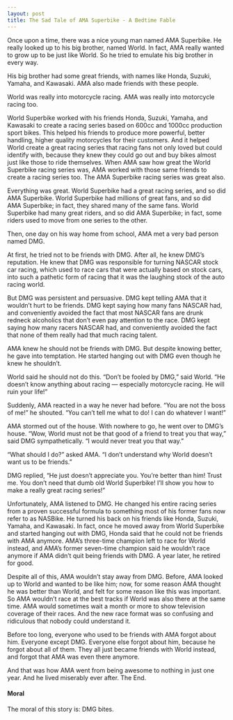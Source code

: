 ```yaml
---
layout: post
title: The Sad Tale of AMA Superbike - A Bedtime Fable
---
```

Once upon a time, there was a nice young man named AMA Superbike.  He really looked up to his big brother, named World.  In fact, AMA really wanted to grow up to be just like World.  So he tried to emulate his big brother in every way.

His big brother had some great friends, with names like Honda, Suzuki, Yamaha, and Kawasaki.  AMA also made friends with these people.

World was really into motorcycle racing.  AMA was really into motorcycle racing too.

World Superbike worked with his friends Honda, Suzuki, Yamaha, and Kawasaki to create a racing series based on 600cc and 1000cc production sport bikes.  This helped his friends to produce more powerful, better handling, higher quality motorcycles for their customers.  And it helped World create a great racing series that racing fans not only loved but could identify with, because they knew they could go out and buy bikes almost just like those to ride themselves.  When AMA saw how great the World Superbike racing series was, AMA worked with those same friends to create a racing series too.  The AMA Superbike racing series was great also.

Everything was great.  World Superbike had a great racing series, and so did AMA Superbike.  World Superbike had millions of great fans, and so did AMA Superbike; in fact, they shared many of the same fans.  World Superbike had many great riders, and so did AMA Superbike; in fact, some riders used to move from one series to the other.

Then, one day on his way home from school, AMA met a very bad person named DMG.

At first, he tried not to be friends with DMG.  After all, he knew DMG’s reputation.  He knew that DMG was responsible for turning NASCAR stock car racing, which used to race cars that were actually based on stock cars, into such a pathetic form of racing that it was the laughing stock of the auto racing world.

But DMG was persistent and persuasive.  DMG kept telling AMA that it wouldn’t hurt to be friends.  DMG kept saying how many fans NASCAR had, and conveniently avoided the fact that most NASCAR fans are drunk redneck alcoholics that don’t even pay attention to the race.  DMG kept saying how many racers NASCAR had, and conveniently avoided the fact that none of them really had that much racing talent.

AMA knew he should not be friends with DMG.  But despite knowing better, he gave into temptation.  He started hanging out with DMG even though he knew he shouldn’t.

World said he should not do this.  “Don’t be fooled by DMG,” said World.  “He doesn’t know anything about racing — especially motorcycle racing.  He will ruin your life!”

Suddenly, AMA reacted in a way he never had before.  “You are not the boss of me!” he shouted.  “You can’t tell me what to do!  I can do whatever I want!”

AMA stormed out of the house.  With nowhere to go, he went over to DMG’s house.  “Wow, World must not be that good of a friend to treat you that way,” said DMG sympathetically.  “I would never treat you that way.”

“What should I do?” asked AMA.  “I don’t understand why World doesn’t want us to be friends.”

DMG replied, “He just doesn’t appreciate you.  You’re better than him!  Trust me.  You don’t need that dumb old World Superbike!  I’ll show you how to make a really great racing series!”

Unfortunately, AMA listened to DMG.  He changed his entire racing series from a proven successful formula to something most of his former fans now refer to as NASBike.  He turned his back on his friends like Honda, Suzuki, Yamaha, and Kawasaki.  In fact, once he moved away from World Superbike and started hanging out with DMG, Honda said that he could not be friends with AMA anymore.  AMA’s three-time champion left to race for World instead, and AMA’s former seven-time champion said he wouldn’t race anymore if AMA didn’t quit being friends with DMG.  A year later, he retired for good.

Despite all of this, AMA wouldn’t stay away from DMG.  Before, AMA looked up to World and wanted to be like him; now, for some reason AMA thought he was better than World, and felt for some reason like this was important.  So AMA wouldn’t race at the best tracks if World was also there at the same time.  AMA would sometimes wait a month or more to show television coverage of their races.  And the new race format was so confusing and ridiculous that nobody could understand it.

Before too long, everyone who used to be friends with AMA forgot about him.  Everyone except DMG.  Everyone else forgot about him, because he forgot about all of them.  They all just became friends with World instead, and forgot that AMA was even there anymore.

And that was how AMA went from being awesome to nothing in just one year.  And he lived miserably ever after.  The End.

#### Moral
The moral of this story is:  DMG bites.